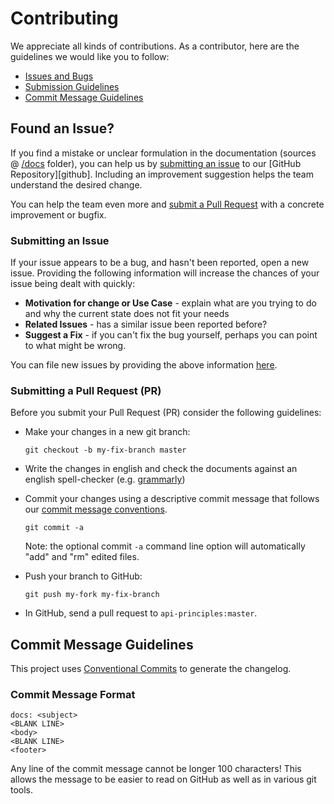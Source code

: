 # Contributing

We appreciate all kinds of contributions. As a contributor, here are the guidelines we would like you to follow:

 - [Issues and Bugs](#issue)
 - [Submission Guidelines](#submit-pr)
 - [Commit Message Guidelines](#commit)

## <a name="issue"></a> Found an Issue?
If you find a mistake or unclear formulation in the documentation (sources @ [/docs](/docs) folder), you can help us by [submitting an issue](#submit-issue) to our [GitHub Repository][github]. Including an improvement suggestion helps the team understand the desired change.

You can help the team even more and [submit a Pull Request](#submit-pr) with a concrete improvement or bugfix.

### <a name="submit-issue"></a> Submitting an Issue
If your issue appears to be a bug, and hasn't been reported, open a new issue.
Providing the following information will increase the chances of your issue being dealt with quickly:

* **Motivation for change or Use Case** - explain what are you trying to do and why the current state does not fit your needs
* **Related Issues** - has a similar issue been reported before?
* **Suggest a Fix** - if you can't fix the bug yourself, perhaps you can point to what might be wrong.

You can file new issues by providing the above information [here](https://github.com/SchweizerischeBundesbahnen/api-principles/issues/new).

### <a name="submit-pr"></a> Submitting a Pull Request (PR)
Before you submit your Pull Request (PR) consider the following guidelines:

* Make your changes in a new git branch:

     ```shell
     git checkout -b my-fix-branch master
     ```
     
* Write the changes in english and check the documents against an english spell-checker (e.g. [grammarly](https://app.grammarly.com))
* Commit your changes using a descriptive commit message that follows our [commit message conventions](#commit).

     ```shell
     git commit -a
     ```
  Note: the optional commit `-a` command line option will automatically "add" and "rm" edited files.

* Push your branch to GitHub:

    ```shell
    git push my-fork my-fix-branch
    ```

* In GitHub, send a pull request to `api-principles:master`.

## <a name="commit"></a> Commit Message Guidelines

This project uses [Conventional Commits](https://www.conventionalcommits.org/) to generate the changelog.

### Commit Message Format
```
docs: <subject>
<BLANK LINE>
<body>
<BLANK LINE>
<footer>
```

Any line of the commit message cannot be longer 100 characters! This allows the message to be easier
to read on GitHub as well as in various git tools.
